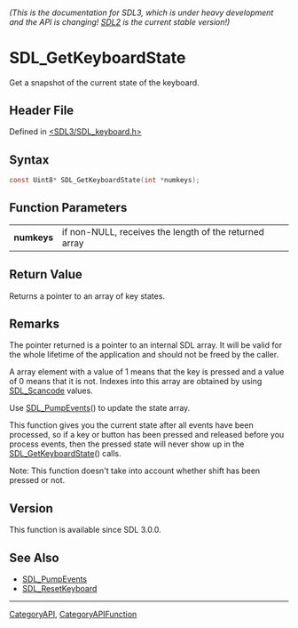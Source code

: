 ###### (This is the documentation for SDL3, which is under heavy development and the API is changing! [SDL2](https://wiki.libsdl.org/SDL2/) is the current stable version!)
# SDL_GetKeyboardState

Get a snapshot of the current state of the keyboard.

## Header File

Defined in [<SDL3/SDL_keyboard.h>](https://github.com/libsdl-org/SDL/blob/main/include/SDL3/SDL_keyboard.h)

## Syntax

```c
const Uint8* SDL_GetKeyboardState(int *numkeys);

```

## Function Parameters

|                 |                                                        |
| --------------- | ------------------------------------------------------ |
| **numkeys**     | if non-NULL, receives the length of the returned array |

## Return Value

Returns a pointer to an array of key states.

## Remarks

The pointer returned is a pointer to an internal SDL array. It will be
valid for the whole lifetime of the application and should not be freed by
the caller.

A array element with a value of 1 means that the key is pressed and a value
of 0 means that it is not. Indexes into this array are obtained by using
[SDL_Scancode](SDL_Scancode) values.

Use [SDL_PumpEvents](SDL_PumpEvents)() to update the state array.

This function gives you the current state after all events have been
processed, so if a key or button has been pressed and released before you
process events, then the pressed state will never show up in the
[SDL_GetKeyboardState](SDL_GetKeyboardState)() calls.

Note: This function doesn't take into account whether shift has been
pressed or not.

## Version

This function is available since SDL 3.0.0.

## See Also

* [SDL_PumpEvents](SDL_PumpEvents)
* [SDL_ResetKeyboard](SDL_ResetKeyboard)

----
[CategoryAPI](CategoryAPI), [CategoryAPIFunction](CategoryAPIFunction)

